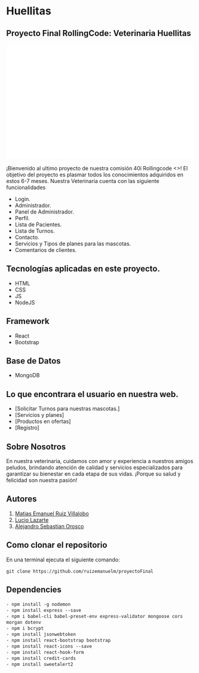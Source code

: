# Huellitas
## Proyecto Final RollingCode: Veterinaria Huellitas

![Logo de Veterinaria Huellitas](./src/assets/logoveterinaria.png)

¡Bienvenido al ultimo proyecto de nuestra comisión 40i Rollingcode <>!
El objetivo del proyecto es plasmar todos los conocimientos adquiridos en estos 6-7 meses.
Nuestra Veterinaria cuenta con las siguiente funcionalidades
- Login.
- Administrador.
- Panel de Administrador.
- Perfil.
- Lista de Pacientes.
- Lista de Turnos.
- Contacto.
- Servicios y Tipos de planes para las mascotas.
- Comentarios de clientes.

## Tecnologías aplicadas en este proyecto.
- HTML
- CSS
- JS
- NodeJS

## Framework
- React 
- Bootstrap 

## Base de Datos
- MongoDB


## Lo que encontrara el usuario en nuestra web.

- [Solicitar Turnos para nuestras mascotas.]
- [Servicios y planes]
- [Productos en ofertas]
- [Registro]


## Sobre Nosotros

En nuestra veterinaria, cuidamos con amor y experiencia a nuestros amigos peludos, brindando atención de calidad y servicios especializados para garantizar su bienestar en cada etapa de sus vidas. ¡Porque su salud y felicidad son nuestra pasión!

## Autores

1. [Matias Emanuel Ruiz Villalobo](https://github.com/ruizemanuelm)
2. [Lucio Lazarte](https://github.com/luciolazarte9)
3. [Alejandro Sebastian Orosco](https://github.com/SebasAle95)


## Como clonar el repositorio
En una terminal ejecuta el siguiente comando:

```
git clone https://github.com/ruizemanuelm/proyectoFinal

```

## Dependencies

```
- npm install -g nodemon
- npm install express --save
- npm i babel-cli babel-preset-env express-validator mongoose cors morgan dotenv
- npm i bcrypt
- npm install jsonwebtoken
- npm install react-bootstrap bootstrap
- npm install react-icons --save
- npm install react-hook-form
- npm install credit-cards
- npm install sweetalert2
```